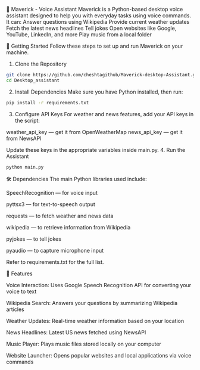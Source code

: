 🧠 Maverick - Voice Assistant
Maverick is a Python-based desktop voice assistant designed to help you with everyday tasks using voice commands. It can:
Answer questions using Wikipedia
Provide current weather updates
Fetch the latest news headlines
Tell jokes
Open websites like Google, YouTube, LinkedIn, and more
Play music from a local folder

🚀 Getting Started
Follow these steps to set up and run Maverick on your machine.

1. Clone the Repository
```bash
git clone https://github.com/cheshtagithub/Maverick-desktop-Assistant.git
cd Desktop_assistant
```
2. Install Dependencies
Make sure you have Python installed, then run:
```bash
pip install -r requirements.txt
```
3. Configure API Keys
For weather and news features, add your API keys in the script:

weather_api_key — get it from OpenWeatherMap
news_api_key — get it from NewsAPI

Update these keys in the appropriate variables inside main.py.
4. Run the Assistant
```bash
python main.py
```
🛠️ Dependencies
The main Python libraries used include:

SpeechRecognition — for voice input

pyttsx3 — for text-to-speech output

requests — to fetch weather and news data

wikipedia — to retrieve information from Wikipedia

pyjokes — to tell jokes

pyaudio — to capture microphone input

Refer to requirements.txt for the full list.

🎤 Features

Voice Interaction: Uses Google Speech Recognition API for converting your voice to text

Wikipedia Search: Answers your questions by summarizing Wikipedia articles

Weather Updates: Real-time weather information based on your location

News Headlines: Latest US news fetched using NewsAPI

Music Player: Plays music files stored locally on your computer

Website Launcher: Opens popular websites and local applications via voice commands
